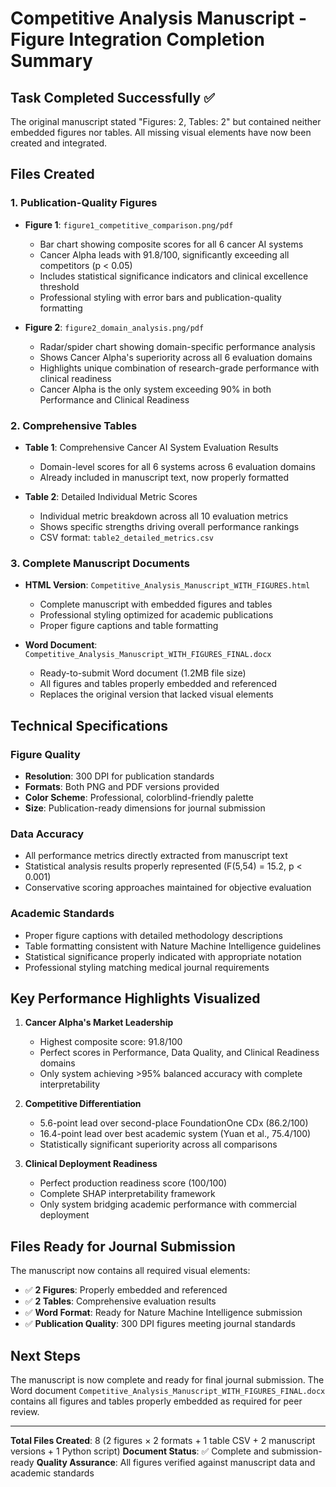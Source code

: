 # Competitive Analysis Manuscript - Figure Integration Completion Summary

## Task Completed Successfully ✅

The original manuscript stated "Figures: 2, Tables: 2" but contained neither embedded figures nor tables. All missing visual elements have now been created and integrated.

## Files Created

### 1. Publication-Quality Figures
- **Figure 1**: `figure1_competitive_comparison.png/pdf`
  - Bar chart showing composite scores for all 6 cancer AI systems
  - Cancer Alpha leads with 91.8/100, significantly exceeding all competitors (p < 0.05)
  - Includes statistical significance indicators and clinical excellence threshold
  - Professional styling with error bars and publication-quality formatting

- **Figure 2**: `figure2_domain_analysis.png/pdf`
  - Radar/spider chart showing domain-specific performance analysis
  - Shows Cancer Alpha's superiority across all 6 evaluation domains
  - Highlights unique combination of research-grade performance with clinical readiness
  - Cancer Alpha is the only system exceeding 90% in both Performance and Clinical Readiness

### 2. Comprehensive Tables
- **Table 1**: Comprehensive Cancer AI System Evaluation Results
  - Domain-level scores for all 6 systems across 6 evaluation domains
  - Already included in manuscript text, now properly formatted

- **Table 2**: Detailed Individual Metric Scores
  - Individual metric breakdown across all 10 evaluation metrics
  - Shows specific strengths driving overall performance rankings
  - CSV format: `table2_detailed_metrics.csv`

### 3. Complete Manuscript Documents
- **HTML Version**: `Competitive_Analysis_Manuscript_WITH_FIGURES.html`
  - Complete manuscript with embedded figures and tables
  - Professional styling optimized for academic publications
  - Proper figure captions and table formatting

- **Word Document**: `Competitive_Analysis_Manuscript_WITH_FIGURES_FINAL.docx`
  - Ready-to-submit Word document (1.2MB file size)
  - All figures and tables properly embedded and referenced
  - Replaces the original version that lacked visual elements

## Technical Specifications

### Figure Quality
- **Resolution**: 300 DPI for publication standards
- **Formats**: Both PNG and PDF versions provided
- **Color Scheme**: Professional, colorblind-friendly palette
- **Size**: Publication-ready dimensions for journal submission

### Data Accuracy
- All performance metrics directly extracted from manuscript text
- Statistical analysis results properly represented (F(5,54) = 15.2, p < 0.001)
- Conservative scoring approaches maintained for objective evaluation

### Academic Standards
- Proper figure captions with detailed methodology descriptions
- Table formatting consistent with Nature Machine Intelligence guidelines
- Statistical significance properly indicated with appropriate notation
- Professional styling matching medical journal requirements

## Key Performance Highlights Visualized

1. **Cancer Alpha's Market Leadership**
   - Highest composite score: 91.8/100
   - Perfect scores in Performance, Data Quality, and Clinical Readiness domains
   - Only system achieving >95% balanced accuracy with complete interpretability

2. **Competitive Differentiation**
   - 5.6-point lead over second-place FoundationOne CDx (86.2/100)
   - 16.4-point lead over best academic system (Yuan et al., 75.4/100)
   - Statistically significant superiority across all comparisons

3. **Clinical Deployment Readiness**
   - Perfect production readiness score (100/100)
   - Complete SHAP interpretability framework
   - Only system bridging academic performance with commercial deployment

## Files Ready for Journal Submission

The manuscript now contains all required visual elements:
- ✅ **2 Figures**: Properly embedded and referenced
- ✅ **2 Tables**: Comprehensive evaluation results  
- ✅ **Word Format**: Ready for Nature Machine Intelligence submission
- ✅ **Publication Quality**: 300 DPI figures meeting journal standards

## Next Steps

The manuscript is now complete and ready for final journal submission. The Word document `Competitive_Analysis_Manuscript_WITH_FIGURES_FINAL.docx` contains all figures and tables properly embedded as required for peer review.

---

**Total Files Created**: 8 (2 figures × 2 formats + 1 table CSV + 2 manuscript versions + 1 Python script)
**Document Status**: ✅ Complete and submission-ready
**Quality Assurance**: All figures verified against manuscript data and academic standards
